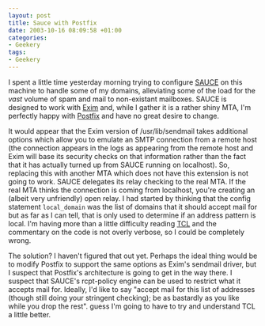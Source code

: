 ```yaml
---
layout: post
title: Sauce with Postfix
date: 2003-10-16 08:09:58 +01:00
categories:
- Geekery
tags:
- Geekery
---
```

I spent a little time yesterday morning trying to configure
[SAUCE](http://www.chiark.greenend.org.uk/~ian/sauce/) on this machine to
handle some of my domains, alleviating some of the load for the *vast*
volume of spam and mail to non-existant mailboxes.  SAUCE is designed to work
with [Exim](http://www.exim.org/) and, while I gather it is a rather shiny MTA,
I'm perfectly happy with [Postfix](http://www.postfix.org/) and have no great
desire to change.

It would appear that the Exim version of /usr/lib/sendmail takes additional
options which allow you to emulate an SMTP connection from a remote host (the
connection appears in the logs as appearing from the remote host and Exim will
base its security checks on that information rather than the fact that it has
actually turned up from SAUCE running on localhost).  So, replacing this with
another MTA which does not have this extension is not going to work.  SAUCE
delegates its relay checking to the real MTA.  If the real MTA thinks the
connection is coming from localhost, you're creating an (albeit very
unfriendly) open relay.  I had started by thinking that the config statement
`local_domain` was the list of domains that it should accept mail
for but as far as I can tell, that is only used to determine if an address
pattern is local.  I'm having more than a little difficulty reading
[TCL](http://www.tcl.tk/) and the commentary on the code is not overly
verbose, so I could be completely wrong.

The solution?  I haven't figured that out yet.  Perhaps the ideal thing would
be to modify Postfix to support the same options as Exim's sendmail driver, but
I suspect that Postfix's architecture is going to get in the way there.  I
suspect that SAUCE's rcpt-policy engine can be used to restrict what it accepts
mail for.  Ideally, I'd like to say "accept mail for this list of addresses
(though still doing your stringent checking); be as bastardly as you like while
you drop the rest".   guess I'm going to have to try and understand TCL a
little better.
